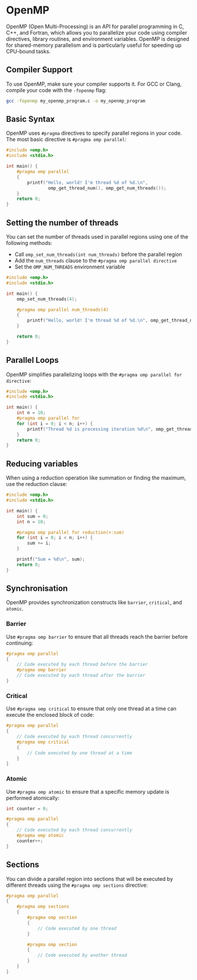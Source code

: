 # OpenMP

OpenMP (Open Multi-Processing) is an API for parallel programming in C, C++, 
and Fortran, which allows you to parallelize your code using compiler 
directives, library routines, and environment variables. OpenMP is designed 
for shared-memory parallelism and is particularly useful for speeding up 
CPU-bound tasks.

## Compiler Support

To use OpenMP, make sure your compiler supports it. For GCC or Clang, 
compile your code with the `-fopenmp` flag:

```bash 
gcc -fopenmp my_openmp_program.c -o my_openmp_program
```

## Basic Syntax

OpenMP uses `#pragma` directives to specify parallel regions in your code. The 
most basic directive is `#pragma omp parallel`:

```c
#include <omp.h>
#include <stdio.h>

int main() {
    #pragma omp parallel
    {
        printf("Hello, world! I'm thread %d of %d.\n", 
                omp_get_thread_num(), omp_get_num_threads());
    }
    return 0;
}

```

## Setting the number of threads 

You can set the number of threads used in parallel regions using one of the following methods:

- Call `omp_set_num_threads(int num_threads)` before the parallel region
- Add the `num_threads` clause to the `#pragma omp parallel directive`
- Set the `OMP_NUM_THREADS` environment variable

```c
#include <omp.h>
#include <stdio.h>

int main() {
    omp_set_num_threads(4);

    #pragma omp parallel num_threads(4)
    {
        printf("Hello, world! I'm thread %d of %d.\n", omp_get_thread_num(), omp_get_num_threads());
    }

    return 0;
}
```

## Parallel Loops

OpenMP simplifies parallelizing loops with the
`#pragma omp parallel for directive`:

```c
#include <omp.h>
#include <stdio.h>

int main() {
    int n = 10;
    #pragma omp parallel for
    for (int i = 0; i < n; i++) {
        printf("Thread %d is processing iteration %d\n", omp_get_thread_num(), i);
    }
    return 0;
}
```

## Reducing variables

When using a reduction operation like summation or finding the maximum, use 
the reduction clause:

```c
#include <omp.h>
#include <stdio.h>

int main() {
    int sum = 0;
    int n = 10;

    #pragma omp parallel for reduction(+:sum)
    for (int i = 0; i < n; i++) {
        sum += i;
    }

    printf("Sum = %d\n", sum);
    return 0;
}
```

## Synchronisation 

OpenMP provides synchronization constructs like `barrier`, `critical`, and `atomic`.

### Barrier 

Use `#pragma omp barrier` to ensure that all threads reach the barrier before continuing:

```c
#pragma omp parallel
{
    // Code executed by each thread before the barrier
    #pragma omp barrier
    // Code executed by each thread after the barrier
}
```

### Critical 

Use `#pragma omp critical` to ensure that only one thread at a time can execute the enclosed block of code:

```c
#pragma omp parallel
{
    // Code executed by each thread concurrently
    #pragma omp critical
    {
        // Code executed by one thread at a time
    }
}
```

### Atomic 

Use `#pragma omp atomic` to ensure that a specific memory update is performed atomically:

``` c
int counter = 0;

#pragma omp parallel
{
    // Code executed by each thread concurrently
    #pragma omp atomic
    counter++;
}
```
## Sections 

You can divide a parallel region into sections that will be executed by 
different threads using the `#pragma omp sections` directive:

```c
#pragma omp parallel
{
    #pragma omp sections
    {
        #pragma omp section
        {
            // Code executed by one thread
        }

        #pragma omp section
        {
            // Code executed by another thread
        }
    }
}
```
